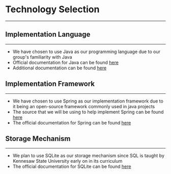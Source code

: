 # Technology Selection
***

## Implementation Language
***
 - We have chosen to use Java as our programming language due to our group's familiarity with Java
 - Official documentation for Java can be found [here](https://docs.oracle.com/en/java/)
 - Additional documentation can be found [here](https://www.w3schools.com/java/java_ref_reference.asp)

## Implementation Framework
***
 - We have chosen to use Spring as our implementation framework due to it being an open-source framework commonly used in java projects <br>
 - The source that we will be using to help implement Spring can be found [here](https://start.spring.io/)
 - The official documentation for Spring can be found [here](https://docs.spring.io/spring-framework/reference/index.html)

## Storage Mechanism
***
 - We plan to use SQLite as our storage mechanism since SQL is taught by Kennesaw State University early on in its curriculum
 - The official documentation for SQLite can be found [here](https://www.sqlite.org/docs.html)